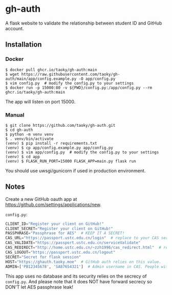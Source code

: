 # gh-auth

A flask website to validate the relationship between student ID and GitHub account.

## Installation

### Docker

```shell
$ docker pull ghcr.io/taoky/gh-auth:main
$ wget https://raw.githubusercontent.com/taoky/gh-auth/main/app/config.example.py -O app/config.py
$ vim config.py  # modify the config.py to your settings
$ docker run -p 15000:80 -v ${PWD}/config.py:/app/config.py --rm ghcr.io/taoky/gh-auth:main
```

The app will listen on port 15000.

### Manual

```shell
$ git clone https://github.com/taoky/gh-auth.git
$ cd gh-auth
$ python -m venv venv
$ . venv/bin/activate
(venv) $ pip install -r requirements.txt
(venv) $ cp app/config.example.py app/config.py
(venv) $ vim app/config.py  # modify the config.py to your settings
(venv) $ cd app
(venv) $ FLASK_RUN_PORT=15000 FLASK_APP=main.py flask run
```

You should use uwsgi/gunicorn if used in production environment.

## Notes

Create a new GitHub oauth app at <https://github.com/settings/applications/new>.

`config.py`:

```python
CLIENT_ID="Register your client on GitHub!"
CLIENT_SECRET="Register your client on GitHub!"
PASSPHRASE="Passphrase for AES"  # KEEP IT A SECRET!
CAS_URL="https://passport.ustc.edu.cn/login"  # replace to your CAS server if not applicable.
CAS_VALIDATE="https://passport.ustc.edu.cn/serviceValidate"
CAS_REDIRECT="http://home.ustc.edu.cn/~zzh1996/cas_redirect.html"  # replace to your own redirect page.
CAS_LOGOUT="https://passport.ustc.edu.cn/logout"
SECRET="Secret for flask session"
HOST="https://ghauth.taoky.moe"  # GitHub auth relies on this value.
ADMIN=['PB12345678', 'SA87654321']  # Admin username in CAS. People with these usernames can decrypt token by the web interface.
```

This app uses no database and its security relies on the secrecy of `config.py`. And please note that it does NOT have forward secrecy so DON'T let AES passphrase leak!
